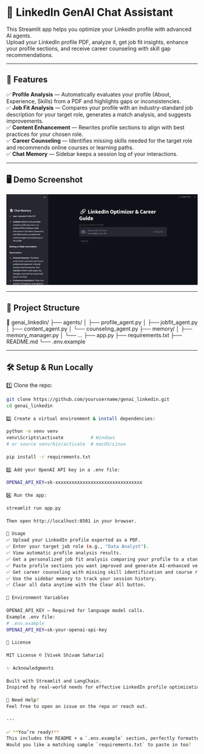 # 🔗 LinkedIn GenAI Chat Assistant

This Streamlit app helps you optimize your LinkedIn profile with advanced AI agents.  
Upload your LinkedIn profile PDF, analyze it, get job fit insights, enhance your profile sections, and receive career counseling with skill gap recommendations.

---

## 🚀 Features
✅ **Profile Analysis** — Automatically evaluates your profile (About, Experience, Skills) from a PDF and highlights gaps or inconsistencies.  
✅ **Job Fit Analysis** — Compares your profile with an industry-standard job description for your target role, generates a match analysis, and suggests improvements.  
✅ **Content Enhancement** — Rewrites profile sections to align with best practices for your chosen role.  
✅ **Career Counseling** — Identifies missing skills needed for the target role and recommends online courses or learning paths.  
✅ **Chat Memory** — Sidebar keeps a session log of your interactions.

---

## 🖥️ Demo Screenshot
![alt text](image.png)

---

## 📂 Project Structure

📂 genai_linkedin/
├── agents/
│   ├── profile_agent.py
│   ├── jobfit_agent.py
│   ├── content_agent.py
│   └── counseling_agent.py
├── memory/
│   ├── memory_manager.py
│   └── ...
├── app.py
├── requirements.txt
├── README.md
└── .env.example

---

## 🛠️ Setup & Run Locally

1️⃣ Clone the repo:

```bash
git clone https://github.com/yourusername/genai_linkedin.git
cd genai_linkedin

2️⃣ Create a virtual environment & install dependencies:

python -m venv venv
venv\Scripts\activate          # Windows
# or source venv/bin/activate  # macOS/Linux

pip install -r requirements.txt

3️⃣ Add your OpenAI API key in a .env file:

OPENAI_API_KEY=sk-xxxxxxxxxxxxxxxxxxxxxxxxxxxxxxxx

4️⃣ Run the app:

streamlit run app.py

Then open http://localhost:8501 in your browser.

📝 Usage
✅ Upload your LinkedIn profile exported as a PDF.
✅ Enter your target job role (e.g., "Data Analyst").
✅ View automatic profile analysis results.
✅ Get a personalized job fit analysis comparing your profile to a standard JD.
✅ Paste profile sections you want improved and generate AI-enhanced versions.
✅ Get career counseling with missing skill identification and course recommendations.
✅ Use the sidebar memory to track your session history.
✅ Clear all data anytime with the Clear All button.

🔐 Environment Variables

OPENAI_API_KEY — Required for language model calls.
Example .env file:
# .env.example
OPENAI_API_KEY=sk-your-openai-api-key

📜 License

MIT License © [Vivek Shivam Saharia]

✨ Acknowledgments

Built with Streamlit and LangChain.
Inspired by real-world needs for effective LinkedIn profile optimization.

🙋 Need Help?
Feel free to open an issue on the repo or reach out.

---

✅ **You’re ready!**  
This includes the README + a `.env.example` section, perfectly formatted for copy-paste.  
Would you like a matching sample `requirements.txt` to paste in too?
